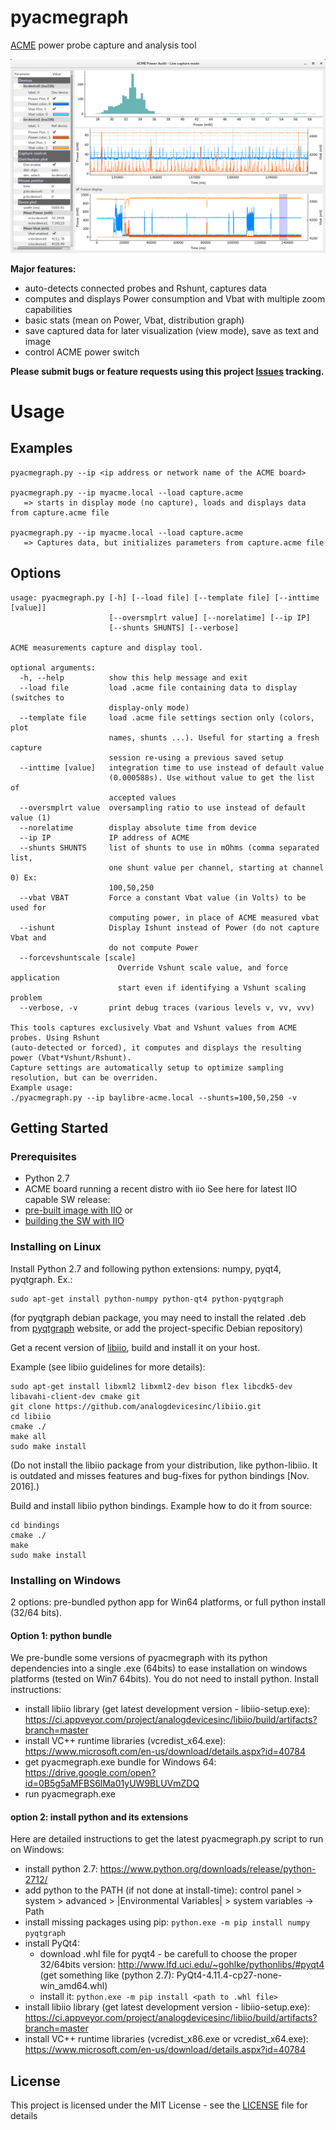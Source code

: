 # pyacmegraph
[ACME](http://baylibre.com/acme) power probe capture and analysis tool

![pageres](media/pyacmegraph-sample01.png)

**Major features:**
 - auto-detects connected probes and Rshunt, captures data
 - computes and displays Power consumption and Vbat with multiple zoom capabilities
 - basic stats (mean on Power, Vbat, distribution graph)
 - save captured data for later visualization (view mode), save as text and image
 - control ACME power switch

**Please submit bugs or feature requests using this project [Issues](https://github.com/baylibre-acme/pyacmegraph/issues) tracking.**

# Usage
## Examples
```
pyacmegraph.py --ip <ip address or network name of the ACME board>

pyacmegraph.py --ip myacme.local --load capture.acme
   => starts in display mode (no capture), loads and displays data from capture.acme file

pyacmegraph.py --ip myacme.local --load capture.acme
   => Captures data, but initializes parameters from capture.acme file
```

## Options
```
usage: pyacmegraph.py [-h] [--load file] [--template file] [--inttime [value]]
                      [--oversmplrt value] [--norelatime] [--ip IP]
                      [--shunts SHUNTS] [--verbose]

ACME measurements capture and display tool.

optional arguments:
  -h, --help          show this help message and exit
  --load file         load .acme file containing data to display (switches to
                      display-only mode)
  --template file     load .acme file settings section only (colors, plot
                      names, shunts ...). Useful for starting a fresh capture
                      session re-using a previous saved setup
  --inttime [value]   integration time to use instead of default value
                      (0.000588s). Use without value to get the list of
                      accepted values
  --oversmplrt value  oversampling ratio to use instead of default value (1)
  --norelatime        display absolute time from device
  --ip IP             IP address of ACME
  --shunts SHUNTS     list of shunts to use in mOhms (comma separated list,
                      one shunt value per channel, starting at channel 0) Ex:
                      100,50,250
  --vbat VBAT         Force a constant Vbat value (in Volts) to be used for
                      computing power, in place of ACME measured vbat
  --ishunt            Display Ishunt instead of Power (do not capture Vbat and
                      do not compute Power
  --forcevshuntscale [scale]
                        Override Vshunt scale value, and force application
                        start even if identifying a Vshunt scaling problem
  --verbose, -v       print debug traces (various levels v, vv, vvv)

This tools captures exclusively Vbat and Vshunt values from ACME probes. Using Rshunt
(auto-detected or forced), it computes and displays the resulting power (Vbat*Vshunt/Rshunt).
Capture settings are automatically setup to optimize sampling resolution, but can be overriden.
Example usage:
./pyacmegraph.py --ip baylibre-acme.local --shunts=100,50,250 -v
```

## Getting Started

### Prerequisites
 - Python 2.7
 - ACME board running a recent distro with iio
 See here for latest IIO capable SW release:
 - [pre-built image with IIO](https://github.com/baylibre-acme/ACME/releases)
or
 - [building the SW with IIO](https://github.com/baylibre-acme/ACME)

### Installing on Linux

Install Python 2.7 and following python extensions: numpy, pyqt4, pyqtgraph. Ex.:
```
sudo apt-get install python-numpy python-qt4 python-pyqtgraph
```
(for pyqtgraph debian package, you may need to install the related .deb from [pyqtgraph](http://www.pyqtgraph.org) website, or add the project-specific Debian repository)

Get a recent version of [libiio](https://wiki.analog.com/resources/eval/user-guides/ad-fmcdaq2-ebz/software/linux/applications/libiio), build and install it on your host.

Example (see libiio guidelines for more details):
```
sudo apt-get install libxml2 libxml2-dev bison flex libcdk5-dev libavahi-client-dev cmake git
git clone https://github.com/analogdevicesinc/libiio.git
cd libiio
cmake ./
make all
sudo make install
```
(Do not install the libiio package from your distribution, like python-libiio. It is outdated and misses features and bug-fixes for python bindings [Nov. 2016].)

Build and install libiio python bindings.
Example how to do it from source:
```
cd bindings
cmake ./
make
sudo make install
```


### Installing on Windows
2 options: pre-bundled python app for Win64 platforms, or full python install (32/64 bits).

#### Option 1: python bundle
We pre-bundle some versions of pyacmegraph with its python dependencies into a single .exe (64bits) to ease installation on windows platforms (tested on Win7 64bits). You do not need to install python. Install instructions:
 - install libiio library (get latest development version - libiio-setup.exe):  https://ci.appveyor.com/project/analogdevicesinc/libiio/build/artifacts?branch=master
 - install VC++ runtime libraries (vcredist_x64.exe): https://www.microsoft.com/en-us/download/details.aspx?id=40784
 - get pyacmegraph.exe bundle for Windows 64: https://drive.google.com/open?id=0B5g5aMFBS6lMa01yUW9BLUVmZDQ
 - run pyacmegraph.exe

#### option 2: install python and its extensions
Here are detailed instructions to get the latest pyacmegraph.py script to run on Windows:
 - install python 2.7:  https://www.python.org/downloads/release/python-2712/
 - add python to the PATH (if not done at install-time): control panel > system > advanced > |Environmental Variables| > system variables -> Path
 - install missing packages using pip:
```python.exe -m pip install numpy pyqtgraph```
 - install PyQt4:
   - download .whl file for pyqt4 - be carefull to choose the proper 32/64bits version: http://www.lfd.uci.edu/~gohlke/pythonlibs/#pyqt4 (get something like (python 2.7): PyQt4-4.11.4-cp27-none-win_amd64.whl)
   - install it:
```python.exe -m pip install <path to .whl file>```
 - install libiio library (get latest development version - libiio-setup.exe):  https://ci.appveyor.com/project/analogdevicesinc/libiio/build/artifacts?branch=master
 - install VC++ runtime libraries (vcredist_x86.exe or vcredist_x64.exe): https://www.microsoft.com/en-us/download/details.aspx?id=40784


## License

This project is licensed under the MIT License - see the [LICENSE](LICENSE) file for details

